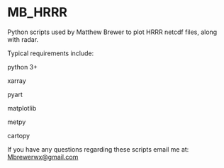# MB_HRRR
Python scripts used by Matthew Brewer to plot HRRR netcdf files, along with radar.

Typical requirements include:

python 3+

xarray

pyart

matplotlib

metpy

cartopy

If you have any questions regarding these scripts email me at: Mbrewerwx@gmail.com
